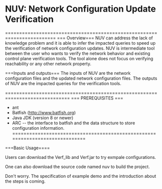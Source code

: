 # NUV: Network Configuration Update Verification
========================================================================
=== Overview===
NUV can address the lack of knowledge problem and it is able to infer the impacted queries to speed up the verification of network configuration updates. 
NUV is intermediate tool between the user who wants to verify the network behavior and existing control plane verification tools. The tool alone does not focus on verifying reachability or any other network property. 

===Inputs and outputs===
The inputs of NUV are the network configuration files and the updated network configuration files.
The outputs of NUV are the impacted queries for the verification tools.

=============================================================================
=== PREREQUISITES ===
- ant
- Batfish (http://www.batfish.org) 
- Java JDK (version 8 or newer)
- ARC -- the interface to batfish and the data structure to store configuration 
  information.
=============================================================================

===Basic Usage====



Users can download the Verf_lib and Verf.jar to try exmpale configurations. 

One can also download the source code named nuv to build the project.

Don't worry. The specification of example demo and the introduction about the steps is coming.




